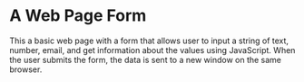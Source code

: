 # A Web Page Form

This a basic web page with a form that allows user to input a string of text, number, email, and get information about the values using JavaScript.
When the user submits the form, the data is sent to a new window on the same browser.
